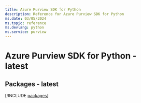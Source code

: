 ```yaml
---
title: Azure Purview SDK for Python
description: Reference for Azure Purview SDK for Python
ms.date: 03/05/2024
ms.topic: reference
ms.devlang: python
ms.service: purview
---
```

# Azure Purview SDK for Python - latest
## Packages - latest
[!INCLUDE [packages](purview-index.md)]